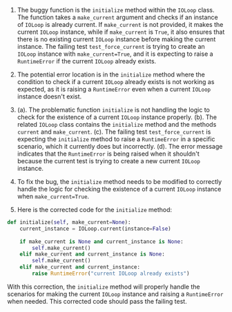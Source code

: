1. The buggy function is the `initialize` method within the `IOLoop` class. The function takes a `make_current` argument and checks if an instance of `IOLoop` is already current. If `make_current` is not provided, it makes the current `IOLoop` instance, while if `make_current` is `True`, it also ensures that there is no existing current `IOLoop` instance before making the current instance. The failing test `test_force_current` is trying to create an `IOLoop` instance with `make_current=True`, and it is expecting to raise a `RuntimeError` if the current `IOLoop` already exists.

2. The potential error location is in the `initialize` method where the condition to check if a current `IOLoop` already exists is not working as expected, as it is raising a `RuntimeError` even when a current `IOLoop` instance doesn't exist.

3. (a). The problematic function `initialize` is not handling the logic to check for the existence of a current `IOLoop` instance properly.
   (b). The related `IOLoop` class contains the `initialize` method and the methods `current` and `make_current`.
   (c). The failing test `test_force_current` is expecting the `initialize` method to raise a `RuntimeError` in a specific scenario, which it currently does but incorrectly.
   (d). The error message indicates that the `RuntimeError` is being raised when it shouldn't because the current test is trying to create a new current `IOLoop` instance.

4. To fix the bug, the `initialize` method needs to be modified to correctly handle the logic for checking the existence of a current `IOLoop` instance when `make_current=True`.

5. Here is the corrected code for the `initialize` method:
```python
def initialize(self, make_current=None):
    current_instance = IOLoop.current(instance=False)
    
    if make_current is None and current_instance is None:
        self.make_current()
    elif make_current and current_instance is None:
        self.make_current()
    elif make_current and current_instance:
        raise RuntimeError("current IOLoop already exists")
```
With this correction, the `initialize` method will properly handle the scenarios for making the current `IOLoop` instance and raising a `RuntimeError` when needed. This corrected code should pass the failing test.